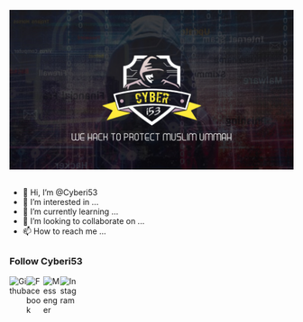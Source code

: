 <!-- Cyber_i53 -->

<p align="center">
  <img src=".imgs/ci53cover1.jpg">
</p>

##

- 👋 Hi, I’m @Cyberi53
- 👀 I’m interested in ...
- 🌱 I’m currently learning ...
- 💞️ I’m looking to collaborate on ...
- 📫 How to reach me ...

<!---
Cyberi53/Cyberi53 is a ✨ special ✨ repository because its `README.md` (this file) appears on your GitHub profile.
You can click the Preview link to take a look at your changes.
--->

##

### Follow Cyberi53
<a href="https://github.com/Cyberi53"><img align="left" title="Github" alt="Github" width="30px" src="assets/github.png" /></a>
<a href="https://facebook.com/Cyberi53"><img align="left" title="Facebook" alt="Facebook" width="30px" src="assets/facebook.png" /></a>
<a href="https://m.me/Cyberi53"><img align="left" title="Messenger" alt="Messenger" width="30px" src="assets/messenger.png" /></a>
<a href="https://www.instagram.com/Cyberi53"><img align="left" title="Instagram" alt="Instagram" width="30px" src="assets/instagram.png" /></a>
